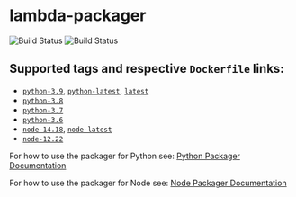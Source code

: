 # lambda-packager
![Build Status](https://github.com/3mcloud/lambda-packager/actions/workflows/docker-publish.yml/badge.svg)
![Build Status](https://github.com/3mcloud/lambda-packager/actions/workflows/docker-publish-qa.yml/badge.svg)

## **Supported tags and respective `Dockerfile` links**:

- [`python-3.9`](https://github.com/3mcloud/lambda-packager/blob/master/python/3.9/Dockerfile), [`python-latest`](https://github.com/3mcloud/lambda-packager/blob/master/python/3.9/Dockerfile), [`latest`](https://github.com/3mcloud/lambda-packager/blob/master/python/3.9/Dockerfile)
- [`python-3.8`](https://github.com/3mcloud/lambda-packager/blob/master/python/3.8/Dockerfile)
- [`python-3.7`](https://github.com/3mcloud/lambda-packager/blob/master/python/3.7/Dockerfile)
- [`python-3.6`](https://github.com/3mcloud/lambda-packager/blob/master/python/3.6/Dockerfile)
- [`node-14.18`](https://github.com/3mcloud/lambda-packager/blob/master/node/14.18/Dockerfile), [`node-latest`](https://github.com/3mcloud/lambda-packager/blob/master/node/14.18/Dockerfile)
- [`node-12.22`](https://github.com/3mcloud/lambda-packager/blob/master/node/12.22/Dockerfile)

For how to use the packager for Python see:
[Python Packager Documentation](./docs/guides/user/python_packager.rst)

For how to use the packager for Node see:
[Node Packager Documentation](./docs/guides/user/node_packager.rst)
